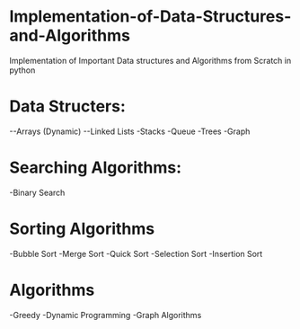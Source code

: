 # Implementation-of-Data-Structures-and-Algorithms
Implementation of Important Data structures and Algorithms from Scratch in python
# Data Structers: 
--Arrays (Dynamic)
--Linked Lists
-Stacks
-Queue
-Trees
-Graph
# Searching Algorithms:
-Binary Search

# Sorting Algorithms
-Bubble Sort
-Merge Sort
-Quick Sort
-Selection Sort
-Insertion Sort

# Algorithms
-Greedy
-Dynamic Programming
-Graph Algorithms
